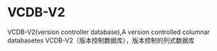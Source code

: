 # VCDB-V2
VCDB-V2(version controller database),A version controlled columnar databasetes
VCDB-V2（版本控制数据库），版本控制的列式数据库
